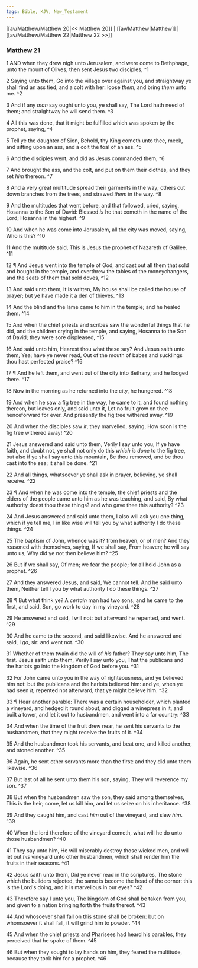 ```yaml
---
tags: Bible, KJV, New_Testament
---
```


[[av/Matthew/Matthew 20|<< Matthew 20]] | [[av/Matthew|Matthew]] | [[av/Matthew/Matthew 22|Matthew 22 >>]]

### Matthew 21

1 AND when they drew nigh unto Jerusalem, and were come to Bethphage, unto the mount of Olives, then sent Jesus two disciples, ^1

2 Saying unto them, Go into the village over against you, and straightway ye shall find an ass tied, and a colt with her: loose _them_, and bring _them_ unto me. ^2

3 And if any _man_ say ought unto you, ye shall say, The Lord hath need of them; and straightway he will send them. ^3

4 All this was done, that it might be fulfilled which was spoken by the prophet, saying, ^4

5 Tell ye the daughter of Sion, Behold, thy King cometh unto thee, meek, and sitting upon an ass, and a colt the foal of an ass. ^5

6 And the disciples went, and did as Jesus commanded them, ^6

7 And brought the ass, and the colt, and put on them their clothes, and they set _him_ thereon. ^7

8 And a very great multitude spread their garments in the way; others cut down branches from the trees, and strawed _them_ in the way. ^8

9 And the multitudes that went before, and that followed, cried, saying, Hosanna to the Son of David: Blessed _is_ he that cometh in the name of the Lord; Hosanna in the highest. ^9

10 And when he was come into Jerusalem, all the city was moved, saying, Who is this? ^10

11 And the multitude said, This is Jesus the prophet of Nazareth of Galilee. ^11

12 ¶ And Jesus went into the temple of God, and cast out all them that sold and bought in the temple, and overthrew the tables of the moneychangers, and the seats of them that sold doves, ^12

13 And said unto them, It is written, My house shall be called the house of prayer; but ye have made it a den of thieves. ^13

14 And the blind and the lame came to him in the temple; and he healed them. ^14

15 And when the chief priests and scribes saw the wonderful things that he did, and the children crying in the temple, and saying, Hosanna to the Son of David; they were sore displeased, ^15

16 And said unto him, Hearest thou what these say? And Jesus saith unto them, Yea; have ye never read, Out of the mouth of babes and sucklings thou hast perfected praise? ^16

17 ¶ And he left them, and went out of the city into Bethany; and he lodged there. ^17

18 Now in the morning as he returned into the city, he hungered. ^18

19 And when he saw a fig tree in the way, he came to it, and found nothing thereon, but leaves only, and said unto it, Let no fruit grow on thee henceforward for ever. And presently the fig tree withered away. ^19

20 And when the disciples saw _it_, they marvelled, saying, How soon is the fig tree withered away! ^20

21 Jesus answered and said unto them, Verily I say unto you, If ye have faith, and doubt not, ye shall not only do this _which_ _is_ _done_ to the fig tree, but also if ye shall say unto this mountain, Be thou removed, and be thou cast into the sea; it shall be done. ^21

22 And all things, whatsoever ye shall ask in prayer, believing, ye shall receive. ^22

23 ¶ And when he was come into the temple, the chief priests and the elders of the people came unto him as he was teaching, and said, By what authority doest thou these things? and who gave thee this authority? ^23

24 And Jesus answered and said unto them, I also will ask you one thing, which if ye tell me, I in like wise will tell you by what authority I do these things. ^24

25 The baptism of John, whence was it? from heaven, or of men? And they reasoned with themselves, saying, If we shall say, From heaven; he will say unto us, Why did ye not then believe him? ^25

26 But if we shall say, Of men; we fear the people; for all hold John as a prophet. ^26

27 And they answered Jesus, and said, We cannot tell. And he said unto them, Neither tell I you by what authority I do these things. ^27

28 ¶ But what think ye? A _certain_ man had two sons; and he came to the first, and said, Son, go work to day in my vineyard. ^28

29 He answered and said, I will not: but afterward he repented, and went. ^29

30 And he came to the second, and said likewise. And he answered and said, I _go_, sir: and went not. ^30

31 Whether of them twain did the will of _his_ father? They say unto him, The first. Jesus saith unto them, Verily I say unto you, That the publicans and the harlots go into the kingdom of God before you. ^31

32 For John came unto you in the way of righteousness, and ye believed him not: but the publicans and the harlots believed him: and ye, when ye had seen _it_, repented not afterward, that ye might believe him. ^32

33 ¶ Hear another parable: There was a certain householder, which planted a vineyard, and hedged it round about, and digged a winepress in it, and built a tower, and let it out to husbandmen, and went into a far country: ^33

34 And when the time of the fruit drew near, he sent his servants to the husbandmen, that they might receive the fruits of it. ^34

35 And the husbandmen took his servants, and beat one, and killed another, and stoned another. ^35

36 Again, he sent other servants more than the first: and they did unto them likewise. ^36

37 But last of all he sent unto them his son, saying, They will reverence my son. ^37

38 But when the husbandmen saw the son, they said among themselves, This is the heir; come, let us kill him, and let us seize on his inheritance. ^38

39 And they caught him, and cast _him_ out of the vineyard, and slew _him_. ^39

40 When the lord therefore of the vineyard cometh, what will he do unto those husbandmen? ^40

41 They say unto him, He will miserably destroy those wicked men, and will let out _his_ vineyard unto other husbandmen, which shall render him the fruits in their seasons. ^41

42 Jesus saith unto them, Did ye never read in the scriptures, The stone which the builders rejected, the same is become the head of the corner: this is the Lord's doing, and it is marvellous in our eyes? ^42

43 Therefore say I unto you, The kingdom of God shall be taken from you, and given to a nation bringing forth the fruits thereof. ^43

44 And whosoever shall fall on this stone shall be broken: but on whomsoever it shall fall, it will grind him to powder. ^44

45 And when the chief priests and Pharisees had heard his parables, they perceived that he spake of them. ^45

46 But when they sought to lay hands on him, they feared the multitude, because they took him for a prophet. ^46
